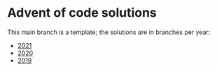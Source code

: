 # Advent of code solutions

This main branch is a template; the solutions are in branches per year:

- [2021](https://github.com/p7g/advent-of-code/tree/2021)
- [2020](https://github.com/p7g/advent-of-code/tree/2020)
- [2019](https://github.com/p7g/advent-of-code/tree/2019)
